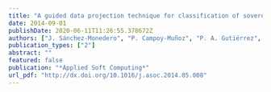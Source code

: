 ```yaml
---
title: "A guided data projection technique for classification of sovereign ratings: the case of European Union 27"
date: 2014-09-01
publishDate: 2020-06-11T11:26:55.378672Z
authors: ["J. Sánchez-Monedero", "P. Campoy-Muñoz", "P. A. Gutiérrez", "C. Hervás-Martínez"]
publication_types: ["2"]
abstract: ""
featured: false
publication: "*Applied Soft Computing*"
url_pdf: "http://dx.doi.org/10.1016/j.asoc.2014.05.008"
---
```


